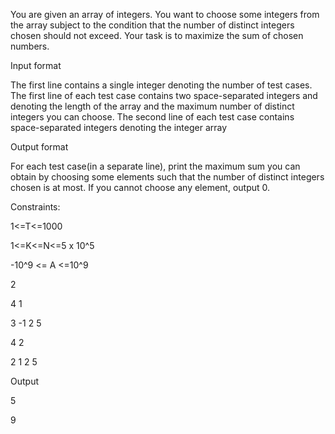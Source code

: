 You are given an array of integers. You want to choose some integers from the array subject to the condition that the number of distinct integers chosen should not exceed. 
Your task is to maximize the sum of chosen numbers. 

Input format

The first line contains a single integer denoting the number of test cases.
The first line of each test case contains two space-separated integers and denoting the length of the array and the maximum number of distinct integers you can choose.
The second line of each test case contains space-separated integers denoting the integer array

Output format

For each test case(in a separate line), print the maximum sum you can obtain by choosing some elements such that the number of distinct integers chosen is at most. 
If you cannot choose any element, output 0.

Constraints:

1<=T<=1000

1<=K<=N<=5 x 10^5

-10^9 <= A <=10^9

2

4 1

3 -1 2 5

4 2

2 1 2 5

Output 

5

9

